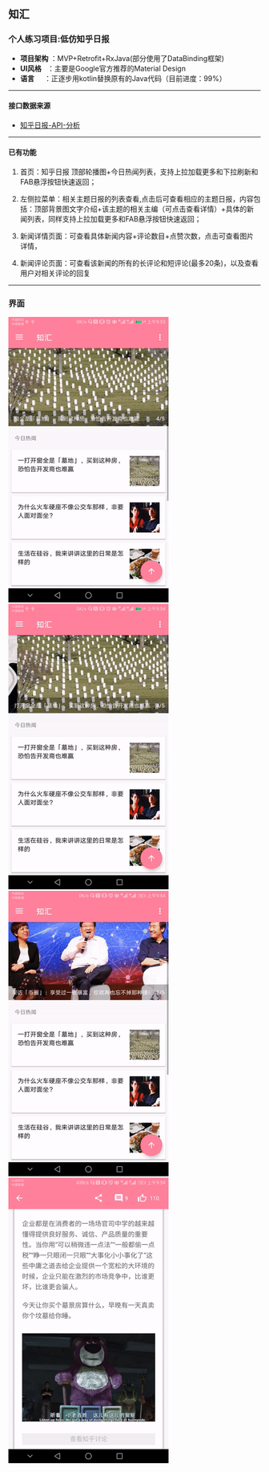## **知汇**

### **个人练习项目:低仿知乎日报**

  * **项目架构** ：MVP+Retrofit+RxJava(部分使用了DataBinding框架)
  * **UI风格**   ：主要是Google官方推荐的Material Design
  * **语言**      ：正逐步用kotlin替换原有的Java代码（目前进度：99%）
  
----
  #### **接口数据来源**
  
  * [知乎日报-API-分析](https://github.com/izzyleung/ZhihuDailyPurify/wiki/%E7%9F%A5%E4%B9%8E%E6%97%A5%E6%8A%A5-API-%E5%88%86%E6%9E%90)
 
 
----

  #### **已有功能**
 1. 首页：知乎日报  顶部轮播图+今日热闻列表，支持上拉加载更多和下拉刷新和FAB悬浮按钮快速返回；
 
 2. 左侧拉菜单：相关主题日报的列表查看,点击后可查看相应的主题日报，内容包括：顶部背景图文字介绍+该主题的相关主编（可点击查看详情）+具体的新闻列表，同样支持上拉加载更多和FAB悬浮按钮快速返回；
 
 3. 新闻详情页面：可查看具体新闻内容+评论数目+点赞次数，点击可查看图片详情，
 
 4. 新闻评论页面：可查看该新闻的所有的长评论和短评论(最多20条)，以及查看用户对相关评论的回复

----
### **界面**

![](https://github.com/1136535305/Knowledge/blob/master/introduce/01.gif) 
![](https://github.com/1136535305/Knowledge/blob/master/introduce/02.gif) 
![](https://github.com/1136535305/Knowledge/blob/master/introduce/03.gif) 
![](https://github.com/1136535305/Knowledge/blob/master/introduce/0004.gif) 
